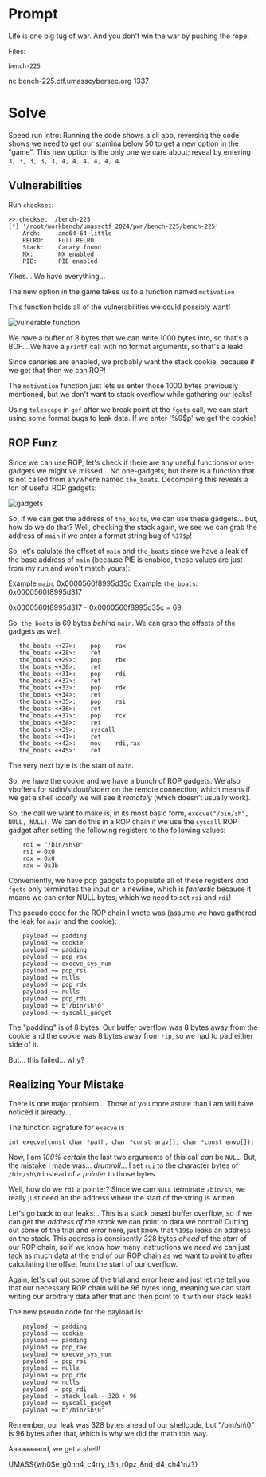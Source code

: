 # Prompt

Life is one big tug of war. And you don't win the war by pushing the rope.

Files:

    bench-225

nc bench-225.ctf.umasscybersec.org 1337 

# Solve 

Speed run intro: Running the code shows a cli app, reversing the code shows we need to get our stamina below 50 to get a new option in the "game". This new option is the only one we care about; reveal by entering `3, 3, 3, 3, 3, 4, 4, 4, 4, 4, 4`. 

## Vulnerabilities 

Run `checksec`: 

```
>> checksec ./bench-225
[*] '/root/workbench/umassctf_2024/pwn/bench-225/bench-225'
    Arch:     amd64-64-little
    RELRO:    Full RELRO
    Stack:    Canary found
    NX:       NX enabled
    PIE:      PIE enabled
```

Yikes... We have everything...

The new option in the game takes us to a function named `motivation`

This function holds all of the vulnerabilities we could possibly want! 

![vulnerable function](./media/the_vulns.png)

We have a buffer of 8 bytes that we can write 1000 bytes into, so that's a BOF... We have a `printf` call with no format arguments, so that's a leak!

Since canaries are enabled, we probably want the stack cookie, because if we get that then we can ROP!

The `motivation` function just lets us enter those 1000 bytes previously mentioned, but we don't want to stack overflow while gathering our leaks!

Using `telescope` in `gef` after we break point at the `fgets` call, we can start using some format bugs to leak data. If we enter '%9$p' we get the cookie!

## ROP Funz 

Since we can use ROP, let's check if there are any useful functions or one-gadgets we might've missed... No one-gadgets, but there is a function that is not called from anywhere named `the_boats`. Decompiling this reveals a ton of useful ROP gadgets: 

![gadgets](./media/gadgets.png)

So, if we can get the address of `the_boats`, we can use these gadgets... but, how do we do that? Well, checking the stack again, we see we can grab the address of `main` if we enter a format string bug of `%17$p`!

So, let's calulate the offset of `main` and `the_boats` since we have a leak of the base address of `main` (because PIE is enabled, these values are just from my run and won't match yours):

Example `main`:      0x0000560f8995d35c
Example `the_boats`: 0x0000560f8995d317

0x0000560f8995d317 - 0x0000560f8995d35c = 69. 

So, `the_boats` is 69 bytes *behind* `main`. We can grab the offsets of the gadgets as well.

```
   the_boats <+27>:    pop    rax
   the_boats <+28>:    ret
   the_boats <+29>:    pop    rbx
   the_boats <+30>:    ret
   the_boats <+31>:    pop    rdi
   the_boats <+32>:    ret
   the_boats <+33>:    pop    rdx
   the_boats <+34>:    ret
   the_boats <+35>:    pop    rsi
   the_boats <+36>:    ret
   the_boats <+37>:    pop    rcx
   the_boats <+38>:    ret
   the_boats <+39>:    syscall
   the_boats <+41>:    ret
   the_boats <+42>:    mov    rdi,rax
   the_boats <+45>:    ret
```

The very next byte is the start of `main`. 

So, we have the cookie and we have a bunch of ROP gadgets. We also vbuffers for stdin/stdout/stderr on the remote connection, which means if we get a shell *locally* we will see it *remotely* (which doesn't usually work). 

So, the call we want to make is, in its most basic form, `execve("/bin/sh", NULL, NULL)`. We can do this in a ROP chain if we use the `syscall` ROP gadget after setting the following registers to the following values:

```
    rdi = "/bin/sh\0"
    rsi = 0x0
    rdx = 0x0
    rax = 0x3b
```

Conveniently, we have pop gadgets to populate all of these registers *and* `fgets` only terminates the input on a newline, which is *fantastic* because it means we can enter NULL bytes, which we need to set `rsi` and `rdi`!

The pseudo code for the ROP chain I wrote was (assume we have gathered the leak for `main` and the cookie): 

```
    payload += padding
    payload += cookie
    payload += padding
    payload += pop_rax
    payload += execve_sys_num
    payload += pop_rsi
    payload += nulls
    payload += pop_rdx
    payload += nulls
    payload += pop_rdi
    payload += b"/bin/sh\0"
    payload += syscall_gadget
```

The "padding" is of 8 bytes. Our buffer overflow was 8 bytes away from the cookie and the cookie was 8 bytes away from `rip`, so we had to pad either side of it. 

But... this failed... why? 

## Realizing Your Mistake 

There is one major problem... Those of you more astute than I am will have noticed it already...

The function signature for `execve` is 

```
int execve(const char *path, char *const argv[], char *const envp[]);
```

Now, I am *100% certain* the last two arguments of this call *can* be `NULL`. But, the mistake I made was... *drumroll*... I set `rdi` to the character bytes of `/bin/sh\0` instead of a *pointer* to those bytes. 

Well, how do we `rdi` a pointer? Since we can `NULL` terminate `/bin/sh`, we really just need an the address where the start of the string is written. 

Let's go back to our leaks... This is a stack based buffer overflow, so if we can get the *address of the stack* we can point to data we control! Cutting out some of the trial and error here, just know that `%19$p` leaks an address on the stack. This address is consisently 328 bytes *ahead* of the *start* of our ROP chain, so if we know how many instructions we *need* we can just tack as much data at the end of our ROP chain as we want to point to after calculating the offset from the start of our overflow.

Again, let's cut out some of the trial and error here and just let me tell you that our necessary ROP chain will be 96 bytes long, meaning we can start writing our arbitrary data after that and then point to it with our stack leak!

The new pseudo code for the payload is: 

```
    payload += padding
    payload += cookie
    payload += padding
    payload += pop_rax
    payload += execve_sys_num
    payload += pop_rsi
    payload += nulls
    payload += pop_rdx
    payload += nulls
    payload += pop_rdi
    payload += stack_leak - 328 + 96
    payload += syscall_gadget
    payload += b"/bin/sh\0"
```

Remember, our leak was 328 bytes ahead of our shellcode, but "/bin/sh\0" is 96 bytes after that, which is why we did the math this way.

Aaaaaaaand, we get a shell!

UMASS{wh0$e_g0nn4_c4rry_t3h_r0pz_&nd_d4_ch41nz?}
